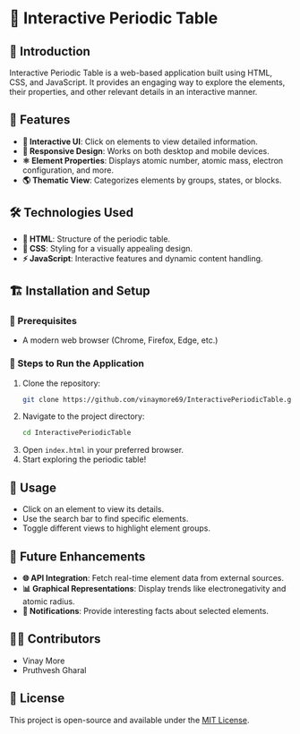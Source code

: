 # 🔬 Interactive Periodic Table

## 🔰 Introduction
Interactive Periodic Table is a web-based application built using HTML, CSS, and JavaScript. It provides an engaging way to explore the elements, their properties, and other relevant details in an interactive manner.

## 🚀 Features
- **🧪 Interactive UI**: Click on elements to view detailed information.
- **🎨 Responsive Design**: Works on both desktop and mobile devices.
- **⚛️ Element Properties**: Displays atomic number, atomic mass, electron configuration, and more.
- **🌎 Thematic View**: Categorizes elements by groups, states, or blocks.

## 🛠 Technologies Used
- **📄 HTML**: Structure of the periodic table.
- **🎨 CSS**: Styling for a visually appealing design.
- **⚡ JavaScript**: Interactive features and dynamic content handling.

## 🏗️ Installation and Setup
### 📌 Prerequisites
- A modern web browser (Chrome, Firefox, Edge, etc.)

### 🔧 Steps to Run the Application
1. Clone the repository:
   ```sh
   git clone https://github.com/vinaymore69/InteractivePeriodicTable.git
   ```
2. Navigate to the project directory:
   ```sh
   cd InteractivePeriodicTable
   ```
3. Open `index.html` in your preferred browser.
4. Start exploring the periodic table!

## 🎯 Usage
- Click on an element to view its details.
- Use the search bar to find specific elements.
- Toggle different views to highlight element groups.

## 🔮 Future Enhancements
- **🌐 API Integration**: Fetch real-time element data from external sources.
- **📊 Graphical Representations**: Display trends like electronegativity and atomic radius.
- **🔔 Notifications**: Provide interesting facts about selected elements.

## 👨‍💻 Contributors
- Vinay More
- Pruthvesh Gharal

## 📜 License
This project is open-source and available under the [MIT License](LICENSE).

